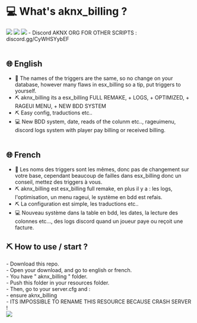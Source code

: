 <h1> 💻 What's aknx_billing ? </h1>
<img border="0" src="https://cdn.discordapp.com/attachments/780131463160397825/860515372351225896/unknown.png">
<img border="0" src="https://cdn.discordapp.com/attachments/780131463160397825/860515855296102490/unknown.png">
<img border="0" src="https://cdn.discordapp.com/attachments/780131463160397825/860516325930565642/unknown.png">
- Discord AKNX ORG FOR OTHER SCRIPTS : discord.gg/CyWHSYybEF <br> <br>

<h2> 🌐 English </h2>

- 🚨 The names of the triggers are the same, so no change on your database, however many flaws in esx_billing so a tip, put triggers to yourself.
- ⛏️ aknx_billing its a esx_billing FULL REMAKE, + LOGS, + OPTIMIZED, + RAGEUI MENU, + NEW BDD SYSTEM
- ⛏️ Easy config, traductions etc..
- 💻 New BDD system, date, reads of the colunm etc.., rageuimenu, discord logs system with player pay billing or received billing. <br> <br>

<h2> 🌐 French </h2>

- 🚨 Les noms des triggers sont les mêmes, donc pas de changement sur votre base, cependant beaucoup de failles dans esx_billing donc un conseil, mettez des triggers à vous.
- ⛏️ aknx_billing est esx_billing full remake, en plus il y a : les logs, l'optimisation, un menu rageui, le système en bdd est refais.
- ⛏️ La configuration est simple, les traductions etc..
- 💻 Nouveau système dans la table en bdd, les dates, la lecture des colonnes etc..., des logs discord quand un joueur paye ou reçoit une facture.

<h2> ⛏️ How to use / start ? </h2>
- Download this repo. <br>
- Open your download, and go to english or french. <br>
- You have " aknx_billing " folder. <br>
- Push this folder in your resources folder. <br>
- Then, go to your server.cfg and : <br>
- ensure aknx_billing <br>
- ITS IMPOSSIBLE TO RENAME THIS RESOURCE BECAUSE CRASH SERVER ! <br>

<img border="0" src="https://i.imgur.com/4rD81uL.gif">
